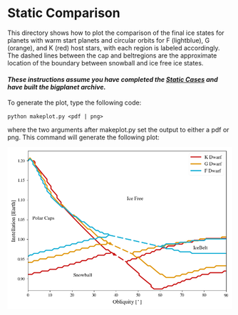 # Static Comparison

This directory shows how to plot the comparison of the final ice states for planets with warm start planets and circular orbits for F (lightblue), G (orange), and K (red) host stars, with each region is labeled accordingly.  The dashed lines between the cap and beltregions are the approximate location of the boundary between snowball and ice free ice states.

#### _These instructions assume you have completed the [Static Cases](../StaticCases) and have built the bigplanet archive._

To generate the plot, type the following code:
```
python makeplot.py <pdf | png>
```
where the two arguments after makeplot.py set the output to either a pdf or png. This command will generate the following plot:

![StaticCompare](StaticCompare.png)

